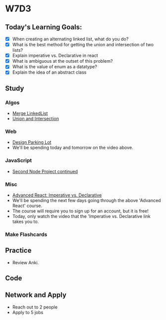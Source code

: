 # W7D3

## Today's Learning Goals:

- [x] When creating an alternating linked list, what do you do?
- [x] What is the best method for getting the union and intersection of two lists?
- [x] Explain imperative vs. Declarative in react
- [x] What is ambiguous at the outset of this problem?
- [x] What is the value of enum as a datatype?
- [x] Explain the idea of an abstract class

## Study

### Algos

* [Merge LinkedList](https://www.geeksforgeeks.org/merge-a-linked-list-into-another-linked-list-at-alternate-positions/)
* [Union and Intersection](https://www.geeksforgeeks.org/union-and-intersection-of-two-linked-lists/)

### Web

* [Design Parking Lot](https://www.youtube.com/watch?v=DSGsa0pu8-k)
* We'll be spending today and tomorrow on the video above.

### JavaScript

* [Second Node Project continued](https://github.com/Pklong/chat-app)

### Misc

* [Advanced React: Imperative vs. Declarative](https://reacttraining.com/patterns/)
* We'll be spending the next few days going through the above 'Advanced React' course.
* The course will require you to sign up for an account, but it is free!
* Today, only watch the video that the 'Imperative vs. Declarative link takes you to.

### Make Flashcards

## Practice

* Review Anki.

## Code

## Network and Apply

* Reach out to 2 people
* Apply to 5 jobs

